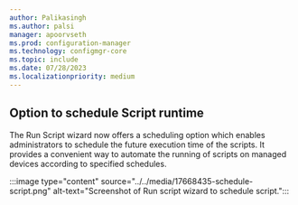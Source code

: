 ```yaml
---
author: Palikasingh
ms.author: palsi
manager: apoorvseth
ms.prod: configuration-manager
ms.technology: configmgr-core
ms.topic: include
ms.date: 07/28/2023
ms.localizationpriority: medium
---
```


## <a name="bkmk_Schedulescript"></a> Option to schedule Script runtime

<!--17668435-->
The Run Script wizard now offers a scheduling option which enables administrators to schedule the future execution time of the scripts. It provides a convenient way to automate the running of scripts on managed devices according to specified schedules.

:::image type="content" source="../../media/17668435-schedule-script.png" alt-text="Screenshot of Run script wizard to schedule script.":::

